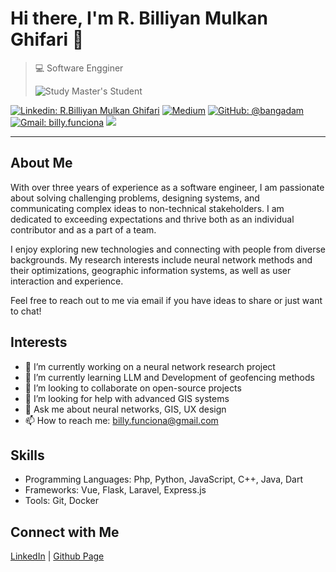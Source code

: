 # Hi there, I'm R. Billiyan Mulkan Ghifari 👋

>  💻 Software Engginer
> 
>  ![Study](https://img.shields.io/badge/Study-Computer%20Science-blue?style=flat-square&logo=google-scholar&link=https://www.researchgate.net/profile/R-Billiyan-Ghifari) Master's Student

[![Linkedin: R.Billiyan Mulkan Ghifari](https://img.shields.io/badge/-R.Billiyan%20Mulkan%20Ghifari-blue?style=flat-square&logo=Linkedin&logoColor=white&link=https://www.linkedin.com/in/r-billiyan-mulkan-ghifari/)](https://www.linkedin.com/in/r-billiyan-mulkan-ghifari/)
[![Medium](https://img.shields.io/badge/Medium-12100E?style=for-the-badge&logo=medium&logoColor=white)](https://medium.com/@ybiill)
[![GitHub: @bangadam](https://img.shields.io/github/followers/ybiill?label=follow&style=social)](https://github.com/ybiill)
[![Gmail: billy.funciona](https://img.shields.io/badge/Gmail-ybiill.dev-red)](mailto:billy.funciona@gmail.com)
![](https://komarev.com/ghpvc/?username=ybiill)

---

## About Me
With over three years of experience as a software engineer, I am passionate about solving challenging problems, designing systems, and communicating complex ideas to non-technical stakeholders. I am dedicated to exceeding expectations and thrive both as an individual contributor and as a part of a team.

I enjoy exploring new technologies and connecting with people from diverse backgrounds. My research interests include neural network methods and their optimizations, geographic information systems, as well as user interaction and experience.

Feel free to reach out to me via email if you have ideas to share or just want to chat!


## Interests
- 🔭 I’m currently working on a neural network research project
- 🌱 I’m currently learning LLM and Development of geofencing methods
- 👯 I’m looking to collaborate on open-source projects
- 🤔 I’m looking for help with advanced GIS systems
- 💬 Ask me about neural networks, GIS, UX design
- 📫 How to reach me: billy.funciona@gmail.com

## Skills
- Programming Languages: Php, Python, JavaScript, C++, Java, Dart
- Frameworks: Vue, Flask, Laravel, Express.js 
- Tools: Git, Docker

## Connect with Me
[LinkedIn](https://www.linkedin.com/in/r-billiyan-mulkan-ghifari/) | [Github Page]([https://[your-website]](https://billy-ghifari.github.io/))
